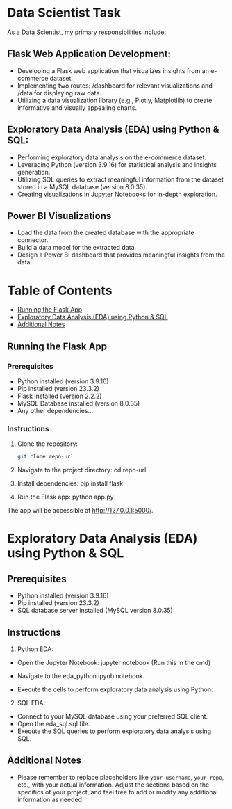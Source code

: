 # Data Scientist Task

As a Data Scientist, my primary responsibilities include:

## Flask Web Application Development:

- Developing a Flask web application that visualizes insights from an e-commerce dataset.
- Implementing two routes: /dashboard for relevant visualizations and /data for displaying raw data.
- Utilizing a data visualization library (e.g., Plotly, Matplotlib) to create informative and visually appealing charts.

## Exploratory Data Analysis (EDA) using Python & SQL:

- Performing exploratory data analysis on the e-commerce dataset.
- Leveraging Python (version 3.9.16) for statistical analysis and insights generation.
- Utilizing SQL queries to extract meaningful information from the dataset stored in a MySQL database (version 8.0.35).
- Creating visualizations in Jupyter Notebooks for in-depth exploration.

## Power BI Visualizations
- Load the data from the created database with the appropriate connector.
- Build a data model for the extracted data.
- Design a Power BI dashboard that provides meaningful insights from the data.

# Table of Contents

- [Running the Flask App](#running-the-flask-app)
- [Exploratory Data Analysis (EDA) using Python & SQL](#exploratory-data-analysis-eda-using-python--sql)
- [Additional Notes](#additional-notes)

## Running the Flask App

### Prerequisites

- Python installed (version 3.9.16)
- Pip installed (version 23.3.2)
- Flask installed (version 2.2.2)
- MySQL Database installed (version 8.0.35)
- Any other dependencies...

### Instructions

1. Clone the repository:

   ```bash
   git clone repo-url

1. Navigate to the project directory:
cd repo-url

2. Install dependencies:
pip install flask

3. Run the Flask app:
python app.py

The app will be accessible at http://127.0.0.1:5000/.


# Exploratory Data Analysis (EDA) using Python & SQL

## Prerequisites

- Python installed (version 3.9.16)
- Pip installed (version 23.3.2)
- SQL database server installed (MySQL version 8.0.35)

## Instructions

1. Python EDA:
- Open the Jupyter Notebook:
jupyter notebook (Run this in the cmd)

- Navigate to the eda_python.ipynb notebook.
- Execute the cells to perform exploratory data analysis using Python.

2. SQL EDA:
- Connect to your MySQL database using your preferred SQL client.
- Open the eda_sql.sql file.
- Execute the SQL queries to perform exploratory data analysis using SQL.

## Additional Notes

- Please remember to replace placeholders like `your-username`, `your-repo`, etc., with your actual information. Adjust the sections based on the specifics of your project, and feel free to add or modify any additional information as needed.

